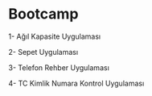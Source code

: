 # Bootcamp

1- Ağıl Kapasite Uygulaması

2- Sepet Uygulaması

3- Telefon Rehber Uygulaması

4- TC Kimlik Numara Kontrol Uygulaması
